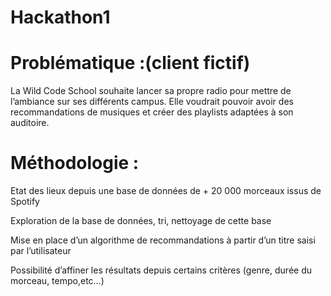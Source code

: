 # Hackathon1

# Problématique :(client fictif)
La Wild Code School souhaite lancer sa propre radio pour mettre de l’ambiance sur ses différents campus.
Elle voudrait pouvoir avoir des recommandations de musiques et créer des playlists adaptées à son auditoire.

# Méthodologie :
Etat des lieux depuis une base de données de + 20 000 morceaux issus de Spotify

Exploration de la base de données, tri, nettoyage de cette base

Mise en place d’un algorithme de recommandations à partir d’un titre saisi par l’utilisateur

Possibilité d’affiner les résultats depuis certains critères (genre, durée du morceau, tempo,etc…)
